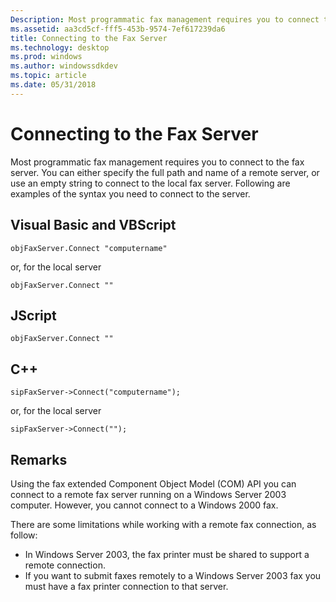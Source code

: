 ```yaml
---
Description: Most programmatic fax management requires you to connect to the fax server.
ms.assetid: aa3cd5cf-fff5-453b-9574-7ef617239da6
title: Connecting to the Fax Server
ms.technology: desktop
ms.prod: windows
ms.author: windowssdkdev
ms.topic: article
ms.date: 05/31/2018
---
```


# Connecting to the Fax Server

Most programmatic fax management requires you to connect to the fax server. You can either specify the full path and name of a remote server, or use an empty string to connect to the local fax server. Following are examples of the syntax you need to connect to the server.

## Visual Basic and VBScript


```
objFaxServer.Connect "computername"
```



or, for the local server


```
objFaxServer.Connect ""
```



## JScript


```
objFaxServer.Connect ""
```



## C++


```
sipFaxServer->Connect("computername");
```



or, for the local server


```
sipFaxServer->Connect("");
```



## Remarks

Using the fax extended Component Object Model (COM) API you can connect to a remote fax server running on a Windows Server 2003 computer. However, you cannot connect to a Windows 2000 fax.

There are some limitations while working with a remote fax connection, as follow:

-   In Windows Server 2003, the fax printer must be shared to support a remote connection.
-   If you want to submit faxes remotely to a Windows Server 2003 fax you must have a fax printer connection to that server.

 

 



